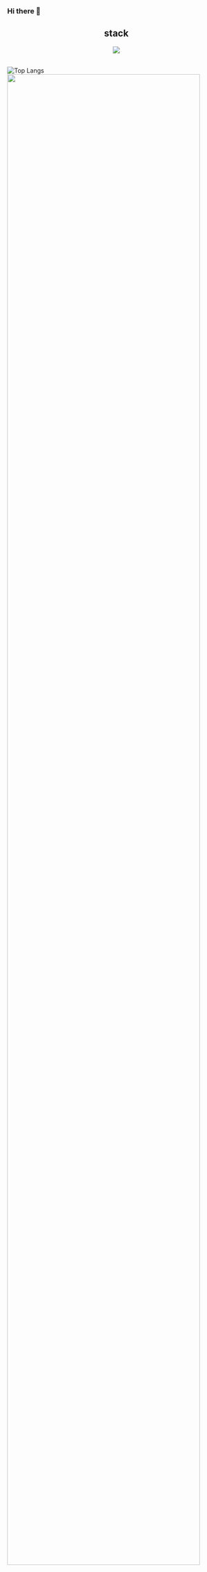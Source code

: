 
### Hi there 🙌
<div align=center>



<h2>stack</h2>
<img src="https://img.shields.io/badge/-swift-F05138?style=for-the-badge&logo=swift&logoColor=black">




</div>
<br>


![Top Langs](https://github-readme-stats.vercel.app/api/top-langs/?username=leejh08&layout=compact&theme=dracula)
<a href="https://github.com/ashutosh00710/github-readme-activity-graph">
    <img src="https://github-readme-activity-graph.vercel.app/graph?username=leejh08&theme=react-dark&bg_color=20232a&hide_border=true&line=58A6FF&color=58A6FF" width=94%/>
</a>

